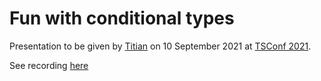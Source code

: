 # Fun with conditional types

Presentation to be given by [Titian](http://bbgithub.dev.bloomberg.com/tcernicovad1) on 10 September 2021 at [TSConf 2021](https://tsconf.io).


See recording [here](https://www.youtube.com/watch?v=27fL-rUXrJM&t=8023s&ab_channel=SitePen)
